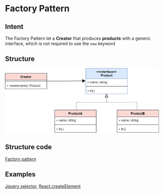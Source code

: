 # Factory Pattern

## Intent
The Factory Pattern let a **Creator** that produces **products** with a generic interface, which is not required to use the `new` keyword

## Structure
![Factory](../../pics/factory.png)

## Structure code
[Factory pattern](./factory.ts)


## Examples
[Jquery selector](./examples/query.js), [React.createElement](.,/../examples/createElement.js)